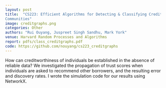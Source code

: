 ```yaml
---
layout: post
title:  "CS223: Efficient Algorithms for Detecting & Classifying Credit
Communities"
image: creditgraphs.png
categories: Other 
authors: "Rui Ouyang, Juspreet Singh Sandhu, Mark York"
venue: Harvard Random Processes and Algorithms
report: pdfs/class_creditgraphs.pdf
code: https://github.com/nouyang/cs223_creditgraphs
---
```


How can creditworthiness of individuals be established in the absence of reliable data? We investigated the propagation of trust scores when individuals are asked to recommend other borrowers, and the resulting error and discovery rates. I wrote the simulation code for our results using NetworkX.
